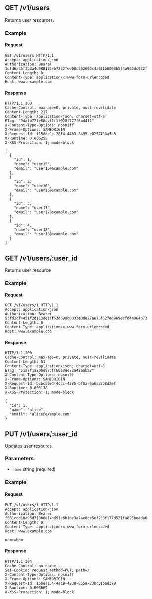 ## GET /v1/users
Returns user resources.

### Example

#### Request
```
GET /v1/users HTTP/1.1
Accept: application/json
Authorization: Bearer 1dfd6a35f3b3a4d988123eb7232fee08c562690c4a691b0003b5f4a963dc932f
Content-Length: 0
Content-Type: application/x-www-form-urlencoded
Host: www.example.com
```

#### Response
```
HTTP/1.1 200
Cache-Control: max-age=0, private, must-revalidate
Content-Length: 217
Content-Type: application/json; charset=utf-8
ETag: "94afb72fe80cc82f1f028f777f6bd412"
X-Content-Type-Options: nosniff
X-Frame-Options: SAMEORIGIN
X-Request-Id: f158de1c-28f4-4463-8495-e8257498a5a8
X-Runtime: 0.006255
X-XSS-Protection: 1; mode=block

[
  {
    "id": 1,
    "name": "user15",
    "email": "user15@example.com"
  },
  {
    "id": 2,
    "name": "user16",
    "email": "user16@example.com"
  },
  {
    "id": 3,
    "name": "user17",
    "email": "user17@example.com"
  },
  {
    "id": 4,
    "name": "user18",
    "email": "user18@example.com"
  }
]
```

## GET /v1/users/:user_id
Returns user resource.

### Example

#### Request
```
GET /v1/users/1 HTTP/1.1
Accept: application/json
Authorization: Bearer 53fd3cf4451f2d113de1ff53d690c6033e0de27ae75f627e6969ecfd4a964b73
Content-Length: 0
Content-Type: application/x-www-form-urlencoded
Host: www.example.com
```

#### Response
```
HTTP/1.1 200
Cache-Control: max-age=0, private, must-revalidate
Content-Length: 51
Content-Type: application/json; charset=utf-8
ETag: "51a7f1a20bd971ff60e0de72a42eaba2"
X-Content-Type-Options: nosniff
X-Frame-Options: SAMEORIGIN
X-Request-Id: bcbc56ed-4ccc-4285-bf0a-6a6a35b8d2ef
X-Runtime: 0.003138
X-XSS-Protection: 1; mode=block

{
  "id": 1,
  "name": "alice",
  "email": "alice@example.com"
}
```

## PUT /v1/users/:user_id
Updates user resource.

### Parameters
* `name` string (required)

### Example

#### Request
```
PUT /v1/users/1 HTTP/1.1
Accept: application/json
Authorization: Bearer f561ccd10a95d710b0e14bd91e6b1de3a7ae0ce5ef200f177d521fa895beada6
Content-Length: 8
Content-Type: application/x-www-form-urlencoded
Host: www.example.com

name=bob
```

#### Response
```
HTTP/1.1 204
Cache-Control: no-cache
Set-Cookie: request_method=PUT; path=/
X-Content-Type-Options: nosniff
X-Frame-Options: SAMEORIGIN
X-Request-Id: 15bea134-4ac9-4238-855a-23bc31bad379
X-Runtime: 0.003669
X-XSS-Protection: 1; mode=block
```
